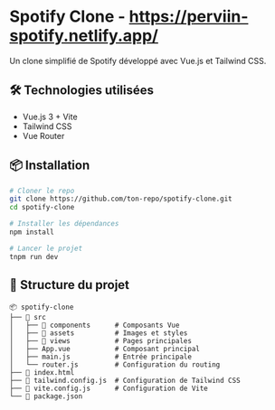 # Spotify Clone - https://perviin-spotify.netlify.app/

Un clone simplifié de Spotify développé avec Vue.js et Tailwind CSS.

## 🛠️ Technologies utilisées
- Vue.js 3 + Vite
- Tailwind CSS
- Vue Router

## 📦 Installation
```sh
# Cloner le repo
git clone https://github.com/ton-repo/spotify-clone.git
cd spotify-clone

# Installer les dépendances
npm install

# Lancer le projet
tnpm run dev
```

## 📁 Structure du projet
```
📦 spotify-clone
├── 📂 src
│   ├── 📂 components      # Composants Vue
│   ├── 📂 assets          # Images et styles
│   ├── 📂 views           # Pages principales
│   ├── App.vue           # Composant principal
│   ├── main.js           # Entrée principale
│   └── router.js         # Configuration du routing
├── 📄 index.html
├── 📄 tailwind.config.js  # Configuration de Tailwind CSS
├── 📄 vite.config.js      # Configuration de Vite
└── 📄 package.json
```
